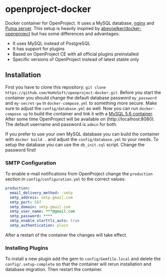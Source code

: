 # openproject-docker
Docker container for OpenProject. It uses a MySQL database, [nginx](http://nginx.org) and [Puma server](http://puma.io). This setup is heavily inspired by [abevoelker/docker-openproject](https://github.com/abevoelker/docker-openproject) but has some differences and advantages:
* It uses MySQL instead of PostgreSQL
* It has support for plugins
* Based on OpenProject CE with all official plugins preinstalled
* Specific versions of OpenProject instead of latest stable only

## Installation
First you have to clone this repository: `git clone https://github.com/HoHoSoft/openproject-docker.git`. Before you start the container you should change the default database password `my_password` and `my-secret-pw` in `docker-compose.yml` to something more secure. Make sure to adjust the `config/database.yml` as well. Now you can run `docker-compose up` to build the container and link it with a [MySQL 5.6 container](https://hub.docker.com/_/mysql/). After some time OpenProject will be available on (http://localhost:8080). The default username and password is `admin` for both.

If you prefer to use your own MySQL database you can build the container with `docker build .` and adjust the `config/database.yml` to your needs. To setup the database you can use the `db_init.sql` script. Change the password first!

### SMTP Configuration
To enable e-mail notifications from OpenProject change the `production` section in `config/configuration.yml` to the correct values:
```yml
production:
  email_delivery_method: :smtp
  smtp_address: smtp.gmail.com
  smtp_port: 587
  smtp_domain: smtp.gmail.com
  smtp_user_name: ***@gmail.com
  smtp_password: ****
  smtp_enable_starttls_auto: true
  smtp_authentication: plain
```
After a restart of the container the changes will take effect.

### Installing Plugins
To install a new plugin add the gem to `config/Gemfile.local` and delete the `config/.setup-complete` so that the container will rerun installation and database migration. Then restart the container.
